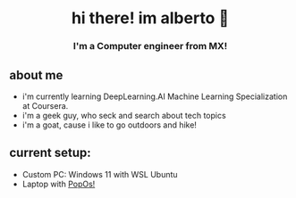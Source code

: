 <h1 align="center"> hi there! im alberto 👋</h1>

<h3 align="center"> I'm a Computer engineer from MX! </h3>

## about me

* i'm currently learning DeepLearning.AI Machine Learning Specialization at Coursera.
* i'm a geek guy, who seck and search about tech topics
* i'm a goat, cause i like to go outdoors and hike!

## current setup:

* Custom PC: Windows 11 with WSL Ubuntu
* Laptop with [PopOs!](https://pop-iso.sfo2.cdn.digitaloceanspaces.com/22.04/amd64/nvidia/6/pop-os_22.04_amd64_nvidia_6.iso)
